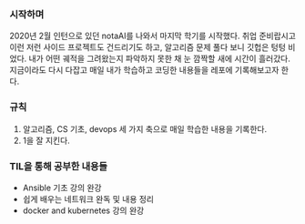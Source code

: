 ### 시작하며
2020년 2월 인턴으로 있던 notaAI를 나와서 마지막 학기를 시작했다. 취업 준비랍시고 이런 저런 사이드 프로젝트도 건드리기도 하고, 알고리즘 문제 풀다 보니 깃헙은 텅텅 비었다. 내가 어떤 궤적을 그려왔는지 파악하지 못한 채 눈 깜짝할 새에 시간이 흘러갔다. 지금이라도 다시 다잡고 매일 내가 학습하고 코딩한 내용들을 레포에 기록해보고자 한다.

### 규칙
1. 알고리즘, CS 기초, devops 세 가지 축으로 매일 학습한 내용을 기록한다.
2. 1을 잘 지킨다.

### TIL을 통해 공부한 내용들
- Ansible 기초 강의 완강
- 쉽게 배우는 네트워크 완독 및 내용 정리
- docker and kubernetes 강의 완강
